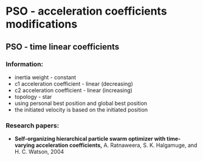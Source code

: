 # PSO - acceleration coefficients modifications

## PSO - time linear coefficients

### Information:
- inertia weight - constant
- c1 acceleration coefficient - linear (decreasing) 
- c2 acceleration coefficient - linear (increasing)
- topology - star
- using personal best position and global best position
- the initiated velocity is based on the initiated position
 
### Research papers:
 - **Self-organizing hierarchical particle swarm optimizer with time-varying acceleration coefficients,** A. Ratnaweera, S. K. Halgamuge, and H. C. Watson, 2004
